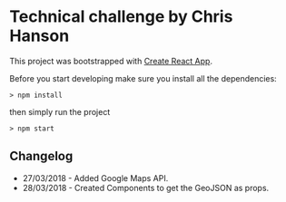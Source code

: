# Technical challenge by Chris Hanson

This project was bootstrapped with [Create React App](https://github.com/facebookincubator/create-react-app).

Before you start developing make sure you install all the dependencies:

```
> npm install
```

then simply run the project

```
> npm start
```

## Changelog

* 27/03/2018 - Added Google Maps API.
* 28/03/2018 - Created Components to get the GeoJSON as props.